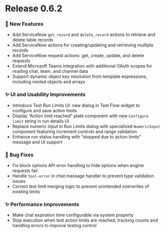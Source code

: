 # Release 0.6.2

### 🚀 New Features
- Add ServiceNow `get_record` and `delete_record` actions to retrieve and delete table records
- Add ServiceNow actions for creating/updating and retrieving multiple records
- Add ServiceNow request actions: get, create, update, and delete requests
- Extend Microsoft Teams integration with additional OAuth scopes for reading chat, team, and channel data
- Support dynamic object key resolution from template expressions, including nested objects and arrays

### ✨ UI and Usability Improvements
- Introduce Test Run Limits UI: new dialog in Test Flow widget to configure and save action limits
- Display “Action limit reached” plate component with new `Configure limit` string in run details UI
- Replace numeric input in Run Limits dialog with specialized `NumericInput` component featuring increment controls and range validation
- Enhance run status handling with “stopped due to action limits” message and UI support

### 🐛 Bug Fixes
- Fix block options API error handling to hide options when engine requests fail
- Handle `tool-error` in chat message handler to prevent type validation issues
- Correct test limit merging logic to prevent unintended overwrites of existing limits

### ✨ Performance Improvements
- Make chat expiration time configurable via system property
- Stop execution when test action limits are reached, tracking counts and handling errors to improve testing control



